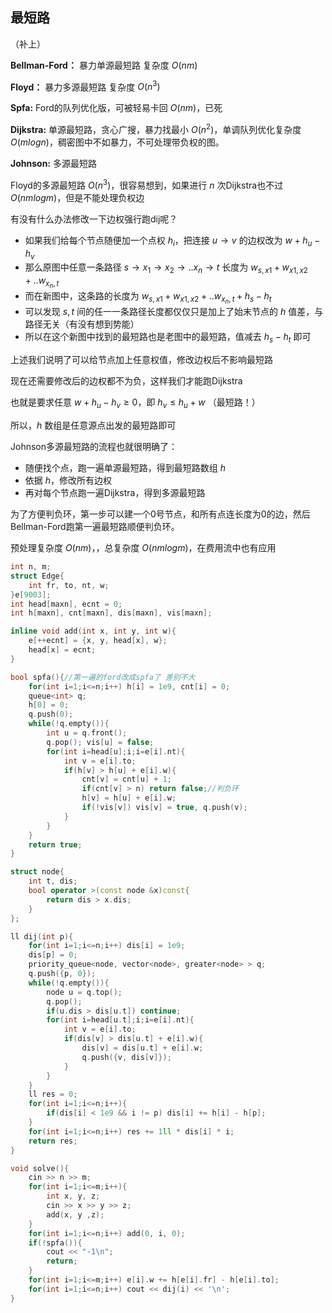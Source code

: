 ## 最短路

（补上）

**Bellman-Ford：** 暴力单源最短路 复杂度 $O(nm)$

**Floyd：** 暴力多源最短路 复杂度 $O(n^3)$

**Spfa:** Ford的队列优化版，可被轻易卡回 $O(nm)$，已死

**Dijkstra:** 单源最短路，贪心广搜，暴力找最小 $O(n^2)$，单调队列优化复杂度 $O(mlogn)$，稠密图中不如暴力，不可处理带负权的图。



**Johnson:** 多源最短路

Floyd的多源最短路 $O(n^3)$，很容易想到，如果进行 $n$ 次Dijkstra也不过 $O(nmlogm)$，但是不能处理负权边

有没有什么办法修改一下边权强行跑dij呢？

- 如果我们给每个节点随便加一个点权 $h_i$，把连接 $u→v$ 的边权改为 $w+h_u-h_v$
- 那么原图中任意一条路径 $s→x_1→x_2→..x_n→t$ 长度为 $w_{s,x1}+w_{x1,x2}+..w_{x_n,t}$
- 而在新图中，这条路的长度为 $w_{s,x1}+w_{x1,x2}+..w_{x_n,t}+h_s-h_t$
- 可以发现 $s,t$ 间的任一一条路径长度都仅仅只是加上了始末节点的 $h$ 值差，与路径无关（有没有想到势能）
- 所以在这个新图中找到的最短路也是老图中的最短路，值减去 $h_s-h_t$ 即可

上述我们说明了可以给节点加上任意权值，修改边权后不影响最短路

现在还需要修改后的边权都不为负，这样我们才能跑Dijkstra

也就是要求任意 $w+h_u-h_v \ge 0$，即 $h_v \le h_u +w$ （最短路！）

所以，$h$ 数组是任意源点出发的最短路即可

Johnson多源最短路的流程也就很明确了：

- 随便找个点，跑一遍单源最短路，得到最短路数组 $h$
- 依据 $h$，修改所有边权
- 再对每个节点跑一遍Dijkstra，得到多源最短路

为了方便判负环，第一步可以建一个0号节点，和所有点连长度为0的边，然后Bellman-Ford跑第一遍最短路顺便判负环。

预处理复杂度 $O(nm)$，，总复杂度 $O(nmlogm)$，在费用流中也有应用

```c++
int n, m;
struct Edge{
    int fr, to, nt, w;
}e[9003];
int head[maxn], ecnt = 0;
int h[maxn], cnt[maxn], dis[maxn], vis[maxn];

inline void add(int x, int y, int w){
    e[++ecnt] = {x, y, head[x], w};
    head[x] = ecnt;
}

bool spfa(){//第一遍的ford改成spfa了 差别不大
    for(int i=1;i<=n;i++) h[i] = 1e9, cnt[i] = 0;
    queue<int> q;
    h[0] = 0;
    q.push(0);
    while(!q.empty()){
        int u = q.front();
        q.pop(); vis[u] = false;
        for(int i=head[u];i;i=e[i].nt){
            int v = e[i].to;
            if(h[v] > h[u] + e[i].w){
                cnt[v] = cnt[u] + 1;
                if(cnt[v] > n) return false;//判负环
                h[v] = h[u] + e[i].w;
                if(!vis[v]) vis[v] = true, q.push(v);
            }
        }
    }
    return true;
}

struct node{
    int t, dis;
    bool operator >(const node &x)const{
        return dis > x.dis;
    }
};

ll dij(int p){
    for(int i=1;i<=n;i++) dis[i] = 1e9;
    dis[p] = 0;
    priority_queue<node, vector<node>, greater<node> > q;
    q.push({p, 0});
    while(!q.empty()){
        node u = q.top();
        q.pop();
        if(u.dis > dis[u.t]) continue;
        for(int i=head[u.t];i;i=e[i].nt){
            int v = e[i].to;
            if(dis[v] > dis[u.t] + e[i].w){
                dis[v] = dis[u.t] + e[i].w;
                q.push({v, dis[v]});
            }
        }
    }
    ll res = 0;
    for(int i=1;i<=n;i++){
        if(dis[i] < 1e9 && i != p) dis[i] += h[i] - h[p];
    }
    for(int i=1;i<=n;i++) res += 1ll * dis[i] * i;
    return res;
}

void solve(){
    cin >> n >> m;
    for(int i=1;i<=m;i++){
        int x, y, z;
        cin >> x >> y >> z;
        add(x, y ,z);
    }
    for(int i=1;i<=n;i++) add(0, i, 0);
    if(!spfa()){
        cout << "-1\n";
        return;
    }
    for(int i=1;i<=m;i++) e[i].w += h[e[i].fr] - h[e[i].to];
    for(int i=1;i<=n;i++) cout << dij(i) << '\n';
}
```
